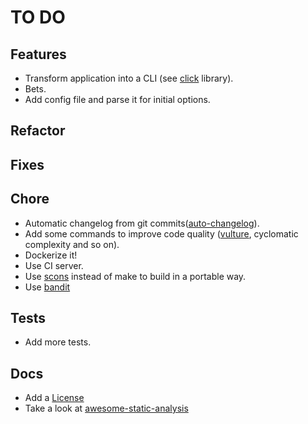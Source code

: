 # TO DO

## Features

* Transform application into a CLI (see [click](http://click.pocoo.org/5/) library).
* Bets.
* Add config file and parse it for initial options.

## Refactor

## Fixes

## Chore

* Automatic changelog from git commits([auto-changelog](https://pypi.python.org/pypi/auto-changelog/0.1.5)).
* Add some commands to improve code quality ([vulture](https://github.com/jendrikseipp/vulture), cyclomatic complexity and so on).
* Dockerize it!
* Use CI server.
* Use [scons](https://scons.org/) instead of make to build in a portable way.
* Use [bandit](https://github.com/openstack/bandit)

## Tests

* Add more tests.

## Docs

* Add a [License](https://opensource.org/licenses)
* Take a look at [awesome-static-analysis](https://github.com/mre/awesome-static-analysis#programming-languages)
